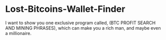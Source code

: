 # Lost-Bitcoins-Wallet-Finder
I want to show you one exclusive program called, (BTC PROFIT SEARCH AND MINING PHRASES), which can make you a rich man, and maybe even a millionaire.
